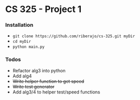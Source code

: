 # CS 325 - Project 1


### Installation
 - ```git clone https://github.com/riberajo/cs-325.git myDir```
 - ```cd myDir```
 - ```python main.py```

### Todos

 - Refactor alg3 into python
 - Add alg4
 - ~~Write helper function to get speed~~
 - ~~Write test generator~~
 - Add alg3/4 to helper test/speed functions


